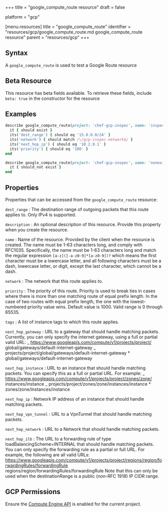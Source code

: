 +++
title = "google_compute_route resource"
draft = false

platform = "gcp"

[menu.resources]
    title = "google_compute_route"
    identifier = "resources/gcp/google_compute_route.md google_compute_route resource"
    parent = "resources/gcp"
+++

## Syntax

A `google_compute_route` is used to test a Google Route resource

## Beta Resource

This resource has beta fields available. To retrieve these fields, include `beta: true` in the constructor for the resource

## Examples

```ruby
describe google_compute_route(project: 'chef-gcp-inspec', name: 'inspec-gcp-route') do
  it { should exist }
  its('dest_range') { should eq '15.0.0.0/24' }
  its('network') { should match /\/gcp-inspec-network$/ }
  its('next_hop_ip') { should eq '10.2.0.1' }
  its('priority') { should eq '100' }
end

describe google_compute_route(project: 'chef-gcp-inspec', name: 'nonexistent') do
  it { should_not exist }
end
```

## Properties

Properties that can be accessed from the `google_compute_route` resource:

`dest_range`
: The destination range of outgoing packets that this route applies to. Only IPv4 is supported.

`description`
: An optional description of this resource. Provide this property when you create the resource.

`name`
: Name of the resource. Provided by the client when the resource is created. The name must be 1-63 characters long, and comply with RFC1035. Specifically, the name must be 1-63 characters long and match the regular expression `[a-z]([-a-z0-9]*[a-z0-9])?` which means the first character must be a lowercase letter, and all following characters must be a dash, lowercase letter, or digit, except the last character, which cannot be a dash.

`network`
: The network that this route applies to.

`priority`
: The priority of this route. Priority is used to break ties in cases where there is more than one matching route of equal prefix length. In the case of two routes with equal prefix length, the one with the lowest-numbered priority value wins. Default value is 1000. Valid range is 0 through 65535.

`tags`
: A list of instance tags to which this route applies.

`next_hop_gateway`
: URL to a gateway that should handle matching packets. Currently, you can only specify the internet gateway, using a full or partial valid URL: _ https://www.googleapis.com/compute/v1/projects/project/ global/gateways/default-internet-gateway _ projects/project/global/gateways/default-internet-gateway \* global/gateways/default-internet-gateway

`next_hop_instance`
: URL to an instance that should handle matching packets. You can specify this as a full or partial URL. For example: _ https://www.googleapis.com/compute/v1/projects/project/zones/zone/ instances/instance _ projects/project/zones/zone/instances/instance \* zones/zone/instances/instance

`next_hop_ip`
: Network IP address of an instance that should handle matching packets.

`next_hop_vpn_tunnel`
: URL to a VpnTunnel that should handle matching packets.

`next_hop_network`
: URL to a Network that should handle matching packets.

`next_hop_ilb`
: The URL to a forwarding rule of type loadBalancingScheme=INTERNAL that should handle matching packets. You can only specify the forwarding rule as a partial or full URL. For example, the following are all valid URLs: https://www.googleapis.com/compute/v1/projects/project/regions/region/forwardingRules/forwardingRule regions/region/forwardingRules/forwardingRule Note that this can only be used when the destinationRange is a public (non-RFC 1918) IP CIDR range.

## GCP Permissions

Ensure the [Compute Engine API](https://console.cloud.google.com/apis/library/compute.googleapis.com/) is enabled for the current project.
